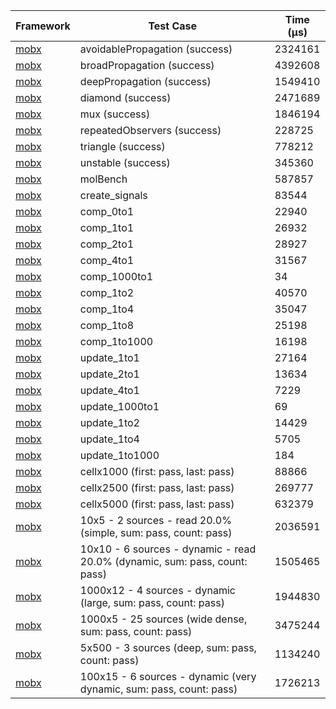 | Framework | Test Case | Time (μs) |
| --- | --- | --- |
| [mobx](https://github.com/mobxjs/mobx.dart) | avoidablePropagation (success) | 2324161 |
| [mobx](https://github.com/mobxjs/mobx.dart) | broadPropagation (success) | 4392608 |
| [mobx](https://github.com/mobxjs/mobx.dart) | deepPropagation (success) | 1549410 |
| [mobx](https://github.com/mobxjs/mobx.dart) | diamond (success) | 2471689 |
| [mobx](https://github.com/mobxjs/mobx.dart) | mux (success) | 1846194 |
| [mobx](https://github.com/mobxjs/mobx.dart) | repeatedObservers (success) | 228725 |
| [mobx](https://github.com/mobxjs/mobx.dart) | triangle (success) | 778212 |
| [mobx](https://github.com/mobxjs/mobx.dart) | unstable (success) | 345360 |
| [mobx](https://github.com/mobxjs/mobx.dart) | molBench | 587857 |
| [mobx](https://github.com/mobxjs/mobx.dart) | create_signals | 83544 |
| [mobx](https://github.com/mobxjs/mobx.dart) | comp_0to1 | 22940 |
| [mobx](https://github.com/mobxjs/mobx.dart) | comp_1to1 | 26932 |
| [mobx](https://github.com/mobxjs/mobx.dart) | comp_2to1 | 28927 |
| [mobx](https://github.com/mobxjs/mobx.dart) | comp_4to1 | 31567 |
| [mobx](https://github.com/mobxjs/mobx.dart) | comp_1000to1 | 34 |
| [mobx](https://github.com/mobxjs/mobx.dart) | comp_1to2 | 40570 |
| [mobx](https://github.com/mobxjs/mobx.dart) | comp_1to4 | 35047 |
| [mobx](https://github.com/mobxjs/mobx.dart) | comp_1to8 | 25198 |
| [mobx](https://github.com/mobxjs/mobx.dart) | comp_1to1000 | 16198 |
| [mobx](https://github.com/mobxjs/mobx.dart) | update_1to1 | 27164 |
| [mobx](https://github.com/mobxjs/mobx.dart) | update_2to1 | 13634 |
| [mobx](https://github.com/mobxjs/mobx.dart) | update_4to1 | 7229 |
| [mobx](https://github.com/mobxjs/mobx.dart) | update_1000to1 | 69 |
| [mobx](https://github.com/mobxjs/mobx.dart) | update_1to2 | 14429 |
| [mobx](https://github.com/mobxjs/mobx.dart) | update_1to4 | 5705 |
| [mobx](https://github.com/mobxjs/mobx.dart) | update_1to1000 | 184 |
| [mobx](https://github.com/mobxjs/mobx.dart) | cellx1000 (first: pass, last: pass) | 88866 |
| [mobx](https://github.com/mobxjs/mobx.dart) | cellx2500 (first: pass, last: pass) | 269777 |
| [mobx](https://github.com/mobxjs/mobx.dart) | cellx5000 (first: pass, last: pass) | 632379 |
| [mobx](https://github.com/mobxjs/mobx.dart) | 10x5 - 2 sources - read 20.0% (simple, sum: pass, count: pass) | 2036591 |
| [mobx](https://github.com/mobxjs/mobx.dart) | 10x10 - 6 sources - dynamic - read 20.0% (dynamic, sum: pass, count: pass) | 1505465 |
| [mobx](https://github.com/mobxjs/mobx.dart) | 1000x12 - 4 sources - dynamic (large, sum: pass, count: pass) | 1944830 |
| [mobx](https://github.com/mobxjs/mobx.dart) | 1000x5 - 25 sources (wide dense, sum: pass, count: pass) | 3475244 |
| [mobx](https://github.com/mobxjs/mobx.dart) | 5x500 - 3 sources (deep, sum: pass, count: pass) | 1134240 |
| [mobx](https://github.com/mobxjs/mobx.dart) | 100x15 - 6 sources - dynamic (very dynamic, sum: pass, count: pass) | 1726213 |
